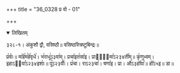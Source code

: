+++
title = "36_0328 प्र वो - 01"

+++
<details open><summary>लिखितम्</summary>

३२८-१। अंकुशौ द्वौ, वसिष्ठौ॥ वसिष्ठस्त्रिष्टुबिन्द्रः॥

प्र꣥वाः꣤॥ मा꣡हे꣯म꣢हे꣯वृधे꣯। भ꣡राधू꣢ऽ३वा꣢म्। प्रचा꣡इत꣢सा꣡इ। प्रासू꣢᳐मा꣣ऽ२३४ती꣥म्॥ कृ꣡णुध्वम्। इहाऽ२᳐वा꣣ऽ२३४इशाः꣥॥ पू꣡ऽ२३र्वीः꣢। प्र꣡चा। राऽ२३चा꣢। षणा꣡इ। प्रा। औ꣢ऽ३हो꣤वा꣥॥ हो꣤ऽ५इ॥ डा॥
</details>
